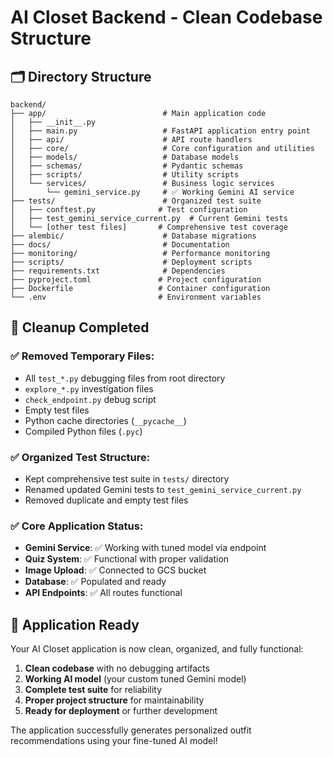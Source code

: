 # AI Closet Backend - Clean Codebase Structure

## 🗂️ Directory Structure

```
backend/
├── app/                          # Main application code
│   ├── __init__.py
│   ├── main.py                   # FastAPI application entry point
│   ├── api/                      # API route handlers
│   ├── core/                     # Core configuration and utilities
│   ├── models/                   # Database models
│   ├── schemas/                  # Pydantic schemas
│   ├── scripts/                  # Utility scripts
│   └── services/                 # Business logic services
│       └── gemini_service.py     # ✅ Working Gemini AI service
├── tests/                        # Organized test suite
│   ├── conftest.py              # Test configuration
│   ├── test_gemini_service_current.py  # Current Gemini tests
│   └── [other test files]       # Comprehensive test coverage
├── alembic/                      # Database migrations
├── docs/                         # Documentation
├── monitoring/                   # Performance monitoring
├── scripts/                      # Deployment scripts
├── requirements.txt              # Dependencies
├── pyproject.toml               # Project configuration
├── Dockerfile                   # Container configuration
└── .env                         # Environment variables
```

## 🧹 Cleanup Completed

### ✅ Removed Temporary Files:
- All `test_*.py` debugging files from root directory
- `explore_*.py` investigation files
- `check_endpoint.py` debug script
- Empty test files
- Python cache directories (`__pycache__`)
- Compiled Python files (`.pyc`)

### ✅ Organized Test Structure:
- Kept comprehensive test suite in `tests/` directory
- Renamed updated Gemini tests to `test_gemini_service_current.py`
- Removed duplicate and empty test files

### ✅ Core Application Status:
- **Gemini Service**: ✅ Working with tuned model via endpoint
- **Quiz System**: ✅ Functional with proper validation
- **Image Upload**: ✅ Connected to GCS bucket
- **Database**: ✅ Populated and ready
- **API Endpoints**: ✅ All routes functional

## 🚀 Application Ready

Your AI Closet application is now clean, organized, and fully functional:

1. **Clean codebase** with no debugging artifacts
2. **Working AI model** (your custom tuned Gemini model)
3. **Complete test suite** for reliability
4. **Proper project structure** for maintainability
5. **Ready for deployment** or further development

The application successfully generates personalized outfit recommendations using your fine-tuned AI model!
